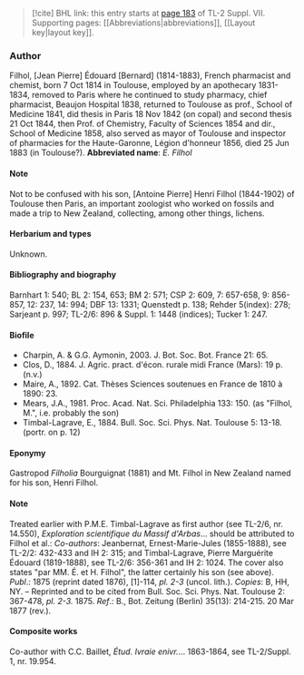 > [!cite] BHL link: this entry starts at [page 183](https://www.biodiversitylibrary.org/page/33259687) of TL-2 Suppl. VII.
> Supporting pages: [[Abbreviations|abbreviations]], [[Layout key|layout key]].

### Author

Filhol, \[Jean Pierre\] Édouard \[Bernard\] (1814-1883), French pharmacist and chemist, born 7 Oct 1814 in Toulouse, employed by an apothecary 1831-1834, removed to Paris where he continued to study pharmacy, chief pharmacist, Beaujon Hospital 1838, returned to Toulouse as prof., School of Medicine 1841, did thesis in Paris 18 Nov 1842 (on copal) and second thesis 21 Oct 1844, then Prof. of Chemistry, Faculty of Sciences 1854 and dir., School of Medicine 1858, also served as mayor of Toulouse and inspector of pharmacies for the Haute-Garonne, Légion d'honneur 1856, died 25 Jun 1883 (in Toulouse?). 
**Abbreviated name**: *E. Filhol*

#### Note

Not to be confused with his son, \[Antoine Pierre\] Henri Filhol (1844-1902) of Toulouse then Paris, an important zoologist who worked on fossils and made a trip to New Zealand, collecting, among other things, lichens.

#### Herbarium and types

Unknown.

#### Bibliography and biography

Barnhart 1: 540; BL 2: 154, 653; BM 2: 571; CSP 2: 609, 7: 657-658, 9: 856-857, 12: 237, 14: 994; DBF 13: 1331; Quenstedt p. 138; Rehder 5(index): 278; Sarjeant p. 997; TL-2/6: 896 & Suppl. 1: 1448 (indices); Tucker 1: 247.

#### Biofile

- Charpin, A. & G.G. Aymonin, 2003. J. Bot. Soc. Bot. France 21: 65.
- Clos, D., 1884. J. Agric. pract. d'écon. rurale midi France (Mars): 19 p. (n.v.)
- Maire, A., 1892. Cat. Thèses Sciences soutenues en France de 1810 à 1890: 23.
- Mears, J.A., 1981. Proc. Acad. Nat. Sci. Philadelphia 133: 150. (as "Filhol, M.", i.e. probably the son)
- Timbal-Lagrave, E., 1884. Bull. Soc. Sci. Phys. Nat. Toulouse 5: 13-18. (portr. on p. 12)

#### Eponymy

Gastropod *Filholia* Bourguignat (1881) and Mt. Filhol in New Zealand named for his son, Henri Filhol.

#### Note

Treated earlier with P.M.E. Timbal-Lagrave as first author (see TL-2/6, nr. 14.550), *Exploration scientifique du Massif d'Arbas*... should be attributed to Filhol et al.: *Co-authors*: Jeanbernat, Ernest-Marie-Jules (1855-1888), see TL-2/2: 432-433 and IH 2: 315; and Timbal-Lagrave, Pierre Marguérite Édouard (1819-1888), see TL-2/6: 356-361 and IH 2: 1024. The cover also states "par MM. É. et H. Filhol", the latter certainly his son (see above).
*Publ*.: 1875 (reprint dated 1876), \[1\]-114, *pl. 2-3* (uncol. lith.). *Copies*: B, HH, NY. – Reprinted and to be cited from Bull. Soc. Sci. Phys. Nat. Toulouse 2: 367-478, *pl. 2-3.* 1875.
*Ref*.: B., Bot. Zeitung (Berlin) 35(13): 214-215. 20 Mar 1877 (rev.).

#### Composite works

Co-author with C.C. Baillet, *Étud. Ivraie enivr.*... 1863-1864, see TL-2/Suppl. 1, nr. 19.954.

